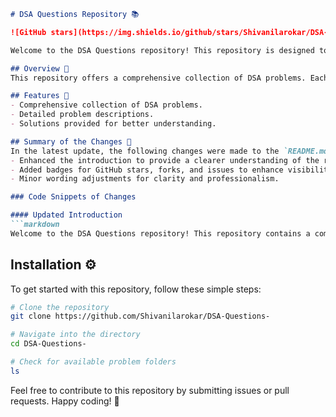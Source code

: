 ```markdown
# DSA Questions Repository 📚

![GitHub stars](https://img.shields.io/github/stars/Shivanilarokar/DSA-Questions-?style=social) ![GitHub forks](https://img.shields.io/github/forks/Shivanilarokar/DSA-Questions-?style=social) ![GitHub issues](https://img.shields.io/github/issues/Shivanilarokar/DSA-Questions-)

Welcome to the DSA Questions repository! This repository is designed to provide users with a structured approach to solving Data Structures and Algorithms (DSA) problems.

## Overview 🌟
This repository offers a comprehensive collection of DSA problems. Each problem includes a detailed description and a corresponding solution, making it easier for developers to learn and practice their skills.

## Features 🚀
- Comprehensive collection of DSA problems.
- Detailed problem descriptions.
- Solutions provided for better understanding.

## Summary of the Changes 📝
In the latest update, the following changes were made to the `README.md` file:
- Enhanced the introduction to provide a clearer understanding of the repository's purpose.
- Added badges for GitHub stars, forks, and issues to enhance visibility and engagement.
- Minor wording adjustments for clarity and professionalism.

### Code Snippets of Changes

#### Updated Introduction
```markdown
Welcome to the DSA Questions repository! This repository contains a comprehensive collection of Data Structures and Algorithms problems along with their solutions.
```

## Installation ⚙️
To get started with this repository, follow these simple steps:
```bash
# Clone the repository
git clone https://github.com/Shivanilarokar/DSA-Questions-

# Navigate into the directory
cd DSA-Questions-

# Check for available problem folders
ls
```

Feel free to contribute to this repository by submitting issues or pull requests. Happy coding! 🎉
```